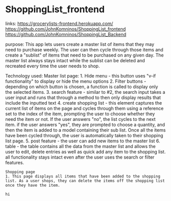 # ShoppingList_frontend

links:
https://grocerylists-frontend.herokuapp.com/
https://github.com/JohnKomninos/ShoppingList_frontend
https://github.com/JohnKomninos/ShoppingList_Backend

purpose:
  This app lets users create a master list of items that they may need to purchase weekly. The user can then cycle through those items and create a "sublist" of items that need to be purchased on any given day. The master list always stays intact while the sublist can be deleted and recreated every time the user needs to shop.

Technology used:
  Master list page:
    1. Hide menu - this button uses "v-if functionality" to display or hide the menu options
    2. Filter buttons - depending on which button is chosen, a function is called to display only the selected items.
    3. search feature - similar to #2, the search input takes a user input and runs that through a method to then only display results that include the inputted text
    4. create shopping list - this element captures the current list of items on the page and cycles through them using a reference set to the index of the item, prompting the user to choose whether they need the item or not. If the user answers "no", the list cycles to the next item. if the user answers "yes", they are prompted to choose a quantity, and then the item is added to a model containing their sub list. Once all the items have been cycled through, the user is automatically taken to their shopping list page.
    5. post feature - the user can add new items to the master list
    6. table - the table contains all the data from the master list and allows the user to edit, delete entries as well as quick add any item to the shopping list. all functionality stays intact even after the user uses the search or filter features.

    Shopping page
    1. This page displays all items that have been added to the shopping list. As a user shops, they can delete the items off the shopping list once they have the item.

    hi
